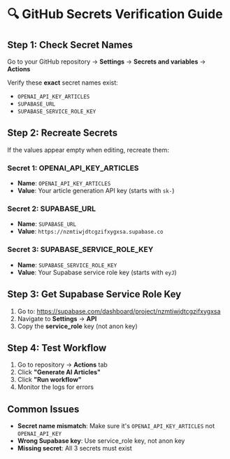 # 🔍 GitHub Secrets Verification Guide

## Step 1: Check Secret Names

Go to your GitHub repository → **Settings** → **Secrets and variables** → **Actions**

Verify these **exact** secret names exist:
- `OPENAI_API_KEY_ARTICLES`
- `SUPABASE_URL`
- `SUPABASE_SERVICE_ROLE_KEY`

## Step 2: Recreate Secrets

If the values appear empty when editing, recreate them:

### Secret 1: OPENAI_API_KEY_ARTICLES
- **Name**: `OPENAI_API_KEY_ARTICLES`
- **Value**: Your article generation API key (starts with `sk-`)

### Secret 2: SUPABASE_URL
- **Name**: `SUPABASE_URL`
- **Value**: `https://nzmtiwjdtcgzifxygxsa.supabase.co`

### Secret 3: SUPABASE_SERVICE_ROLE_KEY
- **Name**: `SUPABASE_SERVICE_ROLE_KEY`
- **Value**: Your Supabase service role key (starts with `eyJ`)

## Step 3: Get Supabase Service Role Key

1. Go to: https://supabase.com/dashboard/project/nzmtiwjdtcgzifxygxsa
2. Navigate to **Settings** → **API**
3. Copy the **service_role** key (not anon key)

## Step 4: Test Workflow

1. Go to repository → **Actions** tab
2. Click **"Generate AI Articles"**
3. Click **"Run workflow"**
4. Monitor the logs for errors

## Common Issues

- **Secret name mismatch**: Make sure it's `OPENAI_API_KEY_ARTICLES` not `OPENAI_API_KEY`
- **Wrong Supabase key**: Use service_role key, not anon key
- **Missing secret**: All 3 secrets must exist 